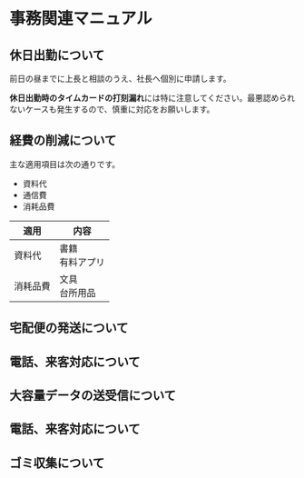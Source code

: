 # 事務関連マニュアル
## 休日出勤について
前日の昼までに上長と相談のうえ、社長へ個別に申請します。

**休日出勤時のタイムカードの打刻漏れ**には特に注意してください。最悪認められないケースも発生するので、慎重に対応をお願いします。

## 経費の削減について
主な適用項目は次の通りです。
- 資料代
- 通信費
- 消耗品費

|適用 |内容
| -- | --
| 資料代 | 書籍<br>有料アプリ
| 消耗品費 | 文具<br>台所用品

## 宅配便の発送について
## 電話、来客対応について
## 大容量データの送受信について
## 電話、来客対応について
## ゴミ収集について
